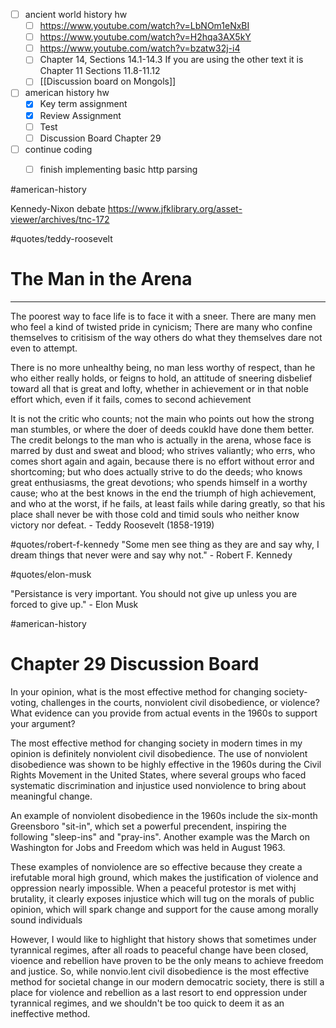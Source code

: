 - [ ] ancient world history hw
	- [ ] https://www.youtube.com/watch?v=LbNOm1eNxBI
	- [ ] https://www.youtube.com/watch?v=H2hqa3AX5kY
	- [ ] https://www.youtube.com/watch?v=bzatw32j-i4
	- [ ] Chapter 14, Sections 14.1-14.3 If you are using the other text it is Chapter 11 Sections 11.8-11.12
	- [ ] [[Discussion board on Mongols]]
- [ ] american history hw
	- [x] Key term assignment
	- [x] Review Assignment
	- [ ] Test
	- [ ] Discussion Board Chapter 29
- [ ] continue coding
	- [ ] finish implementing basic http parsing


#american-history 

Kennedy-Nixon debate
https://www.jfklibrary.org/asset-viewer/archives/tnc-172


#quotes/teddy-roosevelt

# The Man in the Arena
---

The poorest way to face life is to face it with a sneer. There are many men who feel a kind of twisted pride in cynicism; There are many who confine themselves to critisism of the way others do what they themselves dare not even to attempt.

There is no more unhealthy being, no man less worthy of respect, than he who either really holds, or feigns to hold, an attitude of sneering disbelief toward all that is great and lofty, whether in achievement or in that noble effort which, even if it fails, comes to second achievement

It is not the critic who counts; not the main who points out how the strong man stumbles, or where the doer of deeds coukld have done them better. The credit belongs to the man who is actually in the arena, whose face is marred by dust and sweat and blood; who strives valiantly; who errs, who comes short again and again, because there is no effort without error and shortcoming; but who does actually strive to do the deeds; who knows great enthusiasms, the great devotions; who spends himself in a worthy cause; who at the best knows in the end the triumph of high achievement, and who at the worst, if he fails, at least fails while daring greatly, so that his place shall never be with those cold and timid souls who neither know victory nor defeat. 
	- Teddy Roosevelt (1858-1919)


#quotes/robert-f-kennedy
"Some men see thing as they are and say why, I dream things that never were and say why not."
	- Robert F. Kennedy


#quotes/elon-musk

"Persistance is very important. You should not give up unless you are forced to give up."
	- Elon Musk


#american-history
# Chapter 29 Discussion Board

In your opinion, what is the most effective method for changing society-voting, challenges in the courts, nonviolent civil disobedience, or violence? What evidence can you provide from actual events in the 1960s to support your argument?

The most effective method for changing society in modern times in my opinion is definitely nonviolent civil disobedience. The use of nonviolent disobedience was shown to be highly effective in the 1960s during the Civil Rights Movement in the United States, where several groups who faced systematic discrimination and injustice used nonviolence to bring about meaningful change. 

An example of nonviolent disobedience in the 1960s include the six-month Greensboro "sit-in",  which set a powerful precendent, inspiring the following "sleep-ins" and "pray-ins". Another example was the March on Washington for Jobs and Freedom which was held in August 1963. 

These examples of nonviolence are so effective because they create a irefutable moral high ground, which makes the justification of violence and oppression nearly impossible. When a peaceful protestor is met withj brutality, it clearly exposes injustice which will tug on the morals of public opinion, which will spark change and support for the cause among morally sound individuals 

However, I would like to highlight that history shows that sometimes under tyrannical regimes, after all roads to peaceful change have been closed, vioence and rebellion have proven to be the only means to achieve freedom and justice. So, while nonvio.lent civil disobedience is the most effective method for societal change in our modern democatric society, there is still a place for violence and rebellion as a last resort to end oppression under tyrannical regimes, and we shouldn't be too quick to deem it as an ineffective method.

